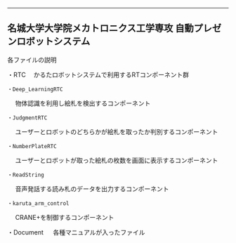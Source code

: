 --------------------------------------  
名城大学大学院メカトロニクス工学専攻
自動プレゼンロボットシステム
--------------------------------------  


各ファイルの説明

・RTC
　かるたロボットシステムで利用するRTコンポーネント群
  

    ・Deep_LearningRTC
 　  物体認識を利用し絵札を検出するコンポーネント
    
    ・JudgmentRTC
 　  ユーザーとロボットのどちらかが絵札を取ったか判別するコンポーネント
    
    ・NumberPlateRTC
 　  ユーザーとロボットが取った絵札の枚数を画面に表示するコンポーネント
    
    ・ReadString
 　  音声発話する読み札のデータを出力するコンポーネント
    
    ・karuta_arm_control
 　  CRANE+を制御するコンポーネント

・Document
　 各種マニュアルが入ったファイル

